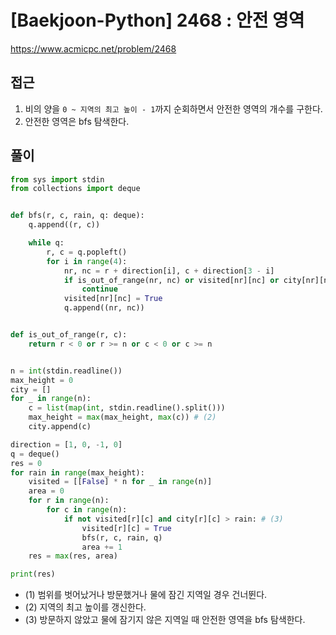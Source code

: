 [Baekjoon-Python] 2468 : 안전 영역
=
<https://www.acmicpc.net/problem/2468>


접근
--


1. 비의 양을 `0 ~ 지역의 최고 높이 - 1`까지 순회하면서 안전한 영역의 개수를 구한다.
2. 안전한 영역은 bfs 탐색한다.


풀이
--



```python
from sys import stdin
from collections import deque


def bfs(r, c, rain, q: deque):
    q.append((r, c))

    while q:
        r, c = q.popleft()
        for i in range(4):
            nr, nc = r + direction[i], c + direction[3 - i]
            if is_out_of_range(nr, nc) or visited[nr][nc] or city[nr][nc] <= rain: # (1)
                continue
            visited[nr][nc] = True
            q.append((nr, nc))


def is_out_of_range(r, c):
    return r < 0 or r >= n or c < 0 or c >= n


n = int(stdin.readline())
max_height = 0
city = []
for _ in range(n):
    c = list(map(int, stdin.readline().split()))
    max_height = max(max_height, max(c)) # (2)
    city.append(c)

direction = [1, 0, -1, 0]
q = deque()
res = 0
for rain in range(max_height):
    visited = [[False] * n for _ in range(n)]
    area = 0
    for r in range(n):
        for c in range(n):
            if not visited[r][c] and city[r][c] > rain: # (3)
                visited[r][c] = True
                bfs(r, c, rain, q)
                area += 1
    res = max(res, area)

print(res)
```


* (1\) 범위를 벗어났거나 방문했거나 물에 잠긴 지역일 경우 건너뛴다.
* (2\) 지역의 최고 높이를 갱신한다.
* (3\) 방문하지 않았고 물에 잠기지 않은 지역일 때 안전한 영역을 bfs 탐색한다.
